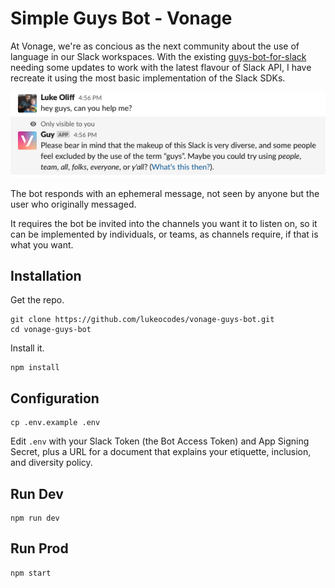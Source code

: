 # Simple Guys Bot - Vonage

At Vonage, we're as concious as the next community about the use of language in our Slack workspaces. With the existing [guys-bot-for-slack](https://glitch.com/~guys-bot-for-slack) needing some updates to work with the latest flavour of Slack API, I have recreate it using the most basic implementation of the Slack SDKs.

![Screenshot of the bot responding to the message](screenshot.png "Screenshot of the bot responding to the message")

The bot responds with an ephemeral message, not seen by anyone but the user who originally messaged.

It requires the bot be invited into the channels you want it to listen on, so it can be implemented by individuals, or teams, as channels require, if that is what you want.

## Installation

Get the repo.

```shell
git clone https://github.com/lukeocodes/vonage-guys-bot.git
cd vonage-guys-bot
```

Install it.

```shell
npm install
```

## Configuration

```shell
cp .env.example .env
```

Edit `.env` with your Slack Token (the Bot Access Token) and App Signing Secret, plus a URL for a document that explains your etiquette, inclusion, and diversity policy.

## Run Dev

```shell
npm run dev
```

## Run Prod

```shell
npm start
```